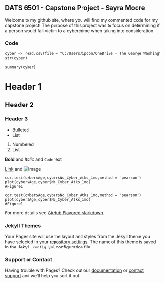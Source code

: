 ## DATS 6501 - Capstone Project - Sayra Moore

Welcome to my github site, where you will find my commented code for my capstone project! The purpose of this project was to focus on determining if a person would fall victim to a cybercrime when taking into consideration

### Code

```markdown
cyber <- read.csv(file = "C:/Users/ipcon/OneDrive - The George Washington University/Summer 2021/DATS 6501/DATS 6501 - Capstone Project - Sayra Moore/Cybercrime_Dataset Clean_CSV.csv")
str(cyber)

summary(cyber)
```


# Header 1
## Header 2
### Header 3

- Bulleted
- List

1. Numbered
2. List

**Bold** and _Italic_ and `Code` text

[Link](url) and ![Image](src)

``` Correlation
cor.test(cyber$Age,cyber$No_Cyber_Atks_1mo,method = "pearson")
plot(cyber$Age,cyber$No_Cyber_Atks_1mo)
#Figure1
```
``` Correlation
cor.test(cyber$Age,cyber$No_Cyber_Atks_1mo,method = "pearson")
plot(cyber$Age,cyber$No_Cyber_Atks_1mo)
#Figure1
```
For more details see [GitHub Flavored Markdown](https://guides.github.com/features/mastering-markdown/).

### Jekyll Themes

Your Pages site will use the layout and styles from the Jekyll theme you have selected in your [repository settings](https://github.com/sjmoore3/DATS-6501---Capstone-Project---Sayra-Moore.github.io/settings/pages). The name of this theme is saved in the Jekyll `_config.yml` configuration file.

### Support or Contact

Having trouble with Pages? Check out our [documentation](https://docs.github.com/categories/github-pages-basics/) or [contact support](https://support.github.com/contact) and we’ll help you sort it out.
